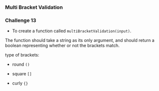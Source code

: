 ###  Multi Bracket Validation





### Challenge 13


* To create a function called ```multiBracketValidation(input)```.

The function should take a string as its only argument, and should return a boolean representing whether or not the brackets match.

type of brackets:

- round ``` () ```

- square ``` [] ```

- curly ``` {} ```